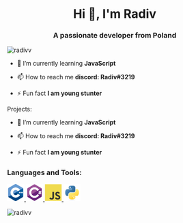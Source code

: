 <h1 align="center">Hi 👋, I'm Radiv</h1>
<h3 align="center">A passionate developer from Poland</h3>

<p align="left"> <img src="https://komarev.com/ghpvc/?username=radivv&label=Profile%20views&color=0e75b6&style=flat" alt="radivv" /> </p>

- 🌱 I’m currently learning **JavaScript**

- 📫 How to reach me **discord: Radiv#3219**

- ⚡ Fun fact **I am young stunter**

<p align="left">Projects: </p>

- 🌱 I’m currently learning **JavaScript**

- 📫 How to reach me **discord: Radiv#3219**

- ⚡ Fun fact **I am young stunter**

<h3 align="left">Languages and Tools:</h3>
<p align="left"> <a href="https://www.w3schools.com/cpp/" target="_blank" rel="noreferrer"> <img src="https://raw.githubusercontent.com/devicons/devicon/master/icons/cplusplus/cplusplus-original.svg" alt="cplusplus" width="40" height="40"/> </a> <a href="https://www.w3schools.com/cs/" target="_blank" rel="noreferrer"> <img src="https://raw.githubusercontent.com/devicons/devicon/master/icons/csharp/csharp-original.svg" alt="csharp" width="40" height="40"/> </a> <a href="https://developer.mozilla.org/en-US/docs/Web/JavaScript" target="_blank" rel="noreferrer"> <img src="https://raw.githubusercontent.com/devicons/devicon/master/icons/javascript/javascript-original.svg" alt="javascript" width="40" height="40"/> </a> <a href="https://www.python.org" target="_blank" rel="noreferrer"> <img src="https://raw.githubusercontent.com/devicons/devicon/master/icons/python/python-original.svg" alt="python" width="40" height="40"/> </a> </p>

<p><img align="center" src="https://github-readme-stats.vercel.app/api/top-langs?username=radivv&show_icons=true&locale=en&layout=compact" alt="radivv" /></p>
